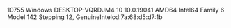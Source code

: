 10755 Windows DESKTOP-VQRDJM4 10 10.0.19041 AMD64 Intel64 Family 6 Model 142 Stepping 12, GenuineIntelcd:7a:68:d5:d7:1b